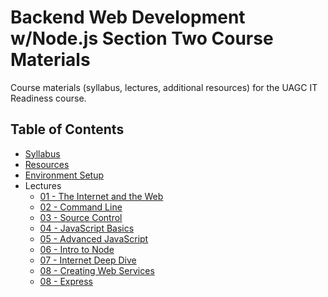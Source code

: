 # Backend Web Development w/Node.js Section Two Course Materials

Course materials (syllabus, lectures, additional resources) for the UAGC IT Readiness course.

## Table of Contents

- [Syllabus](syllabus.md)
- [Resources](resources.md)
- [Environment Setup](environment.md)
- Lectures
  - [01 - The Internet and the Web](/lectures/01-the-internet-and-the-web/README.md)
  - [02 - Command Line](/lectures/02-command-line/README.md)
  - [03 - Source Control](/lectures/03-source-control/README.md)
  - [04 - JavaScript Basics](/lectures/04-javascript-basics/README.md)
  - [05 - Advanced JavaScript](/lectures/05-advanced-javascript/README.md)
  - [06 - Intro to Node](/lectures/06-intro-to-node/README.md)
  - [07 - Internet Deep Dive](/lectures/07-internet-deep-dive/README.md)
  - [08 - Creating Web Services](/lectures/08-creating-web-services/README.md)
  - [08 - Express](/lectures/09-express/README.md)
